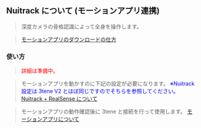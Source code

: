 ## Nuitrack について (モーションアプリ連携)

>深度カメラの骨格認識によって全身を操作します。

>[モーションアプリのダウンロードの仕方](#buy3tene.md)

### 使い方

><font color="red">詳細は準備中。</font>

>モーションアプリを動かすのに下記の設定が必要になります。
><font color="Blue">※Nuitrack 設定は 3tene V2 とほぼ同じですのでそちらを参照してください。</font>
>[Nuitrack + RealSense について](V2/index.html#nuitrack.md)

>モーションアプリの動作確認後に 3tene と接続を行って使用します。
>[モーションアプリについて](#MotionApp.md)

